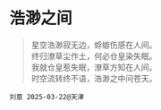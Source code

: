 # 浩渺之间

> 星空浩渺寂无边，蜉蝣伤感在人间。  
> 终归潦草尘作土，何必仓皇染失眠。  
> 我就仓皇惹失眠，潦草方知在人间。  
> 时空流转终不语，浩渺之中问苍天。  

```
刘意 2025-03-22@天津
```
